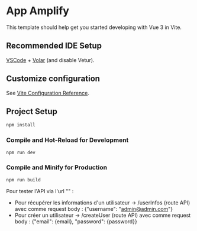 # App Amplify

This template should help get you started developing with Vue 3 in Vite.

## Recommended IDE Setup

[VSCode](https://code.visualstudio.com/) + [Volar](https://marketplace.visualstudio.com/items?itemName=Vue.volar) (and disable Vetur).

## Customize configuration

See [Vite Configuration Reference](https://vite.dev/config/).

## Project Setup

```sh
npm install
```

### Compile and Hot-Reload for Development

```sh
npm run dev
```

### Compile and Minify for Production

```sh
npm run build
```

Pour tester l'API via l'url "" :

  - Pour récupérer les informations d'un utilisateur -> /userInfos (route API) avec comme request body : {"username": "admin@admin.com"}
  - Pour créer un utilisateur -> /createUser (route API) avec comme request body : {"email": {email}, "password": {password}}
